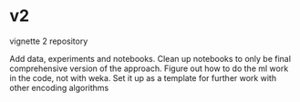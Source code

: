 # v2
vignette 2 repository

Add data, experiments and notebooks. Clean up notebooks to only be final comprehensive version of the approach. Figure out how to do the ml work in the code, not with weka. Set it up as a template for further work with other encoding algorithms

